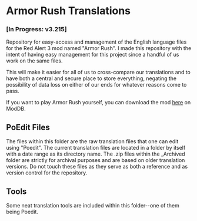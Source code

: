 # Armor Rush Translations

### [In Progress: v3.215]

Repository for easy-access and management of the English language files for the Red Alert 3 mod named "Armor Rush".
I made this repository with the intent of having easy management for this project since a handful of us work on the same files.

This will make it easier for all of us to cross-compare our translations and to have both a central and secure place to store everything, negating the possibility of data loss on either of our ends for whatever reasons come to pass.

If you want to play Armor Rush yourself, you can download the mod <a href="https://www.moddb.com/mods/red-alert-armor-rush/downloads">here</a> on ModDB.

## PoEdit Files
The files within this folder are the raw translation files that one can edit using "Poedit". The current translation files are located in a folder by itself with a date range as its directory name.
The .zip files within the _Archived folder are strictly for archival purposes and are based on older translation versions. Do not touch these files as they serve as both a reference and as version control for the repository.

## Tools
Some neat translation tools are included within this folder--one of them being Poedit.
